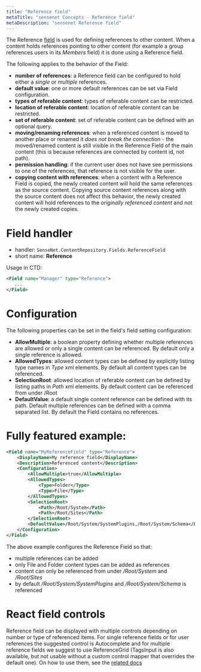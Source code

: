 ```yaml
---
title: "Reference field"
metaTitle: "sensenet Concepts - Reference field"
metaDescription: "sensenet Reference field"
---
```


The Reference [field](/concepts/fields) is used for defining references to other content. When a content holds references pointing to other content (for example a group references users in its *Members* field) it is done using a Reference field.

The following applies to the behavior of the Field:
- **number of references**: a Reference field can be configured to hold either a *single* or *multiple* references.
- **default value**: one or more default references can be set via Field configuration.
- **types of referable content**: types of referable content can be restricted.
- **location of referable content**: location of referable content can be restricted.
- **set of referable content**: set of referable content can be defined with an optional query.
- **moving/renaming references**: when a referenced content is moved to another place or renamed it *does not break the connection* - the moved/renamed content is still visible in the Reference Field of the main content (this is because references are connected by content id, not path).
- **permission handling**: if the current user does not have see permissions to one of the references, that reference is not visible for the user.
- **copying content with references**: when a content with a Reference Field is copied, the newly created content will hold the same references as the source content. Copying source content references along with the source content does not affect this behavior, the newly created content will hold references to the *originally referenced content* and not the newly created copies.

# Field handler

- handler: `SenseNet.ContentRepository.Fields.ReferenceField`
- short name: **Reference**

Usage in CTD:

```xml
<Field name="Manager" type="Reference">
   ...
</Field>
```

# Configuration

The following properties can be set in the field's field setting configuration:

- **AllowMultiple**: a boolean property defining whether multiple references are allowed or only a single content can be referenced. By default only a single reference is allowed.
- **AllowedTypes**: allowed content types can be defined by explicitly listing type names in *Type* xml elements. By default all content types can be referenced.
- **SelectionRoot**: allowed location of referable content can be defined by listing paths in *Path* xml elements. By default content can be referenced from under /Root
- **DefaultValue**: a default single content reference can be defined with its path. Default multiple references can be defined with a comma separated list. By default the Field contains no references.

# Fully featured example:

```xml
<Field name="MyReferenceField" type="Reference">
	<DisplayName>My reference field</DisplayName>
	<Description>Referenced content</Description>
	<Configuration>
		<AllowMultiple>true</AllowMultiple>
		<AllowedTypes>
			<Type>Folder</Type>
			<Type>File</Type>
		</AllowedTypes>
		<SelectionRoot>
			<Path>/Root/System</Path>
			<Path>/Root/Sites</Path>
		</SelectionRoot>
		<DefaultValue>/Root/System/SystemPlugins,/Root/System/Schema</DefaultValue>
	</Configuration>
</Field>
```

The above example configures the Reference Field so that:

- multiple references can be added
- only File and Folder content types can be added as references
- content can only be referenced from under _/Root/System_ and _/Root/Sites_
- by default _/Root/System/SystemPlugins_ and _/Root/System/Schema_ is referenced

# React field controls

Reference field can be displayed with multiple controls depending on number or type of referenced items. For single reference fields or for user references the suggested control is Autocomplete and for multiple reference fields we suggest to use ReferenceGrid (TagsInput is also available, but not usable without a custom control mapper that overrides the default one). On how to use them, see the [related docs](https://sn-react-component-docs.netlify.app/?path=/story/fieldcontrols-referencegrid--new-mode)
